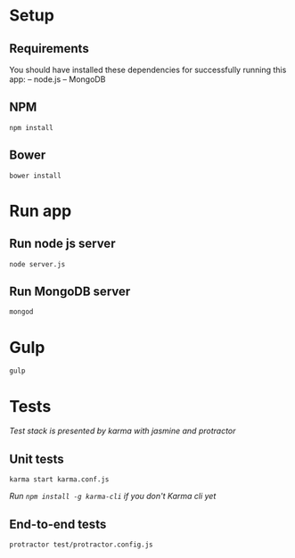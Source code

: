 # Setup

## Requirements

You should have installed these dependencies for successfully running this app:
– node.js
– MongoDB


## NPM
```
npm install
```
## Bower
```
bower install
```

# Run app

## Run node js server
```
node server.js
```
## Run MongoDB server
```
mongod
```

# Gulp
```
gulp
```

# Tests

*Test stack is presented by karma with jasmine and protractor*

## Unit tests
```
karma start karma.conf.js
```
*Run `npm install -g karma-cli` if you don't Karma cli yet*

## End-to-end tests
```
protractor test/protractor.config.js
```

